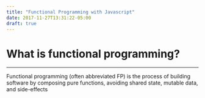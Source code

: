 ```yaml
---
title: "Functional Programming with Javascript"
date: 2017-11-27T13:31:22-05:00
draft: true
---
```



# What is functional programming?
---
Functional programming (often abbreviated FP) is the process of building software by composing pure functions, avoiding shared state, mutable data, and side-effects
